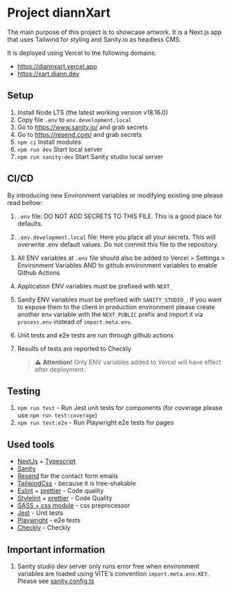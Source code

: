 # Project diannXart

The main purpose of this project is to showcase artwork. It is a Next.js app that uses Tailwind for styling and Sanity.io as headless CMS.

It is deployed using Vercel to the following domains:
- https://diannxart.vercel.app
- https://xart.diann.dev

## Setup

1. Install Node LTS (the latest working version v18.16.0)
2. Copy file `.env` to `env.development.local`
3. Go to https://www.sanity.io/ and grab secrets
4. Go to https://resend.com/ and grab secrets
4. `npm ci` Install modules
5. `npm run dev` Start local server
6. `npm run sanity:dev` Start Sanity studio local server

## CI/CD

By introducing new Environment variables or modifying existing one please read bellow:

1. `.env` file: DO NOT ADD SECRETS TO THIS FILE. This is a good place for defaults.
2. `.env.development.local` file: Here you place all your secrets. This will overwrite .env default values. Do not commit this file to the repository. 
3. All ENV variables at `.env` file should also be added to Vercel > Settings > Environment Variables AND to github environment variables to enable Github Actions
4. Application ENV variables must be prefixed with `NEXT_`
5. Sanity ENV variables must be prefixed with `SANITY_STUDIO_`. If you want to expose them to the client in production environment please create another env variable with the `NEXT_PUBLIC` prefix and import it via `process.env` instead of `import.meta.env`.
6. Unit tests and e2e tests are run through github actions
7. Results of tests are reported to Checkly

   > ⚠️ **Attention!** Only ENV variables added to Vercel will have effect after deployment.

## Testing

1. `npm run test` - Run Jest unit tests for components (for coverage please use `npm run test:coverage`)
2. `npm run test:e2e` - Run Playwright e2e tests for pages

## Used tools

-   [NextJs](https://nextjs.org) + [Typescript](https://www.typescriptlang.org)
-   [Sanity](https://www.sanity.io/)
-   [Resend](https://resend.com/) for the contact form emails
-   [TailwindCss](https://tailwindcss.com) - because it is tree-shakable
-   [Eslint](https://eslint.org) + [prettier](https://prettier.io) - Code quality
-   [Stylelint](https://stylelint.io) + [prettier](https://prettier.io) - Code Quality
-   [SASS + css module](https://sass-lang.com) - css preprocessor
-   [Jest](https://jestjs.io/) - Unit tests
-   [Playwright](https://playwright.dev/) - e2e tests
-   [Checkly](https://www.checklyhq.com/) - Checkly

## Important information
1. Sanity studio dev server only runs error free when environment variables are loaded using VITE's convention `import.meta.env.KEY`. Please see [sanity.config.ts](sanity.config.ts)